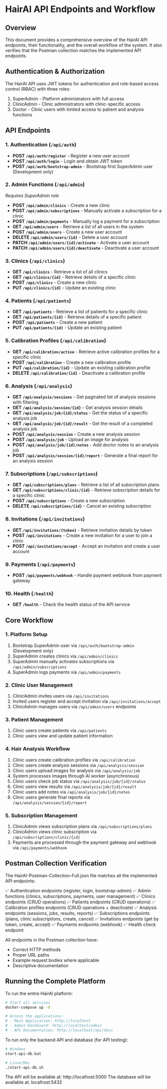 # HairAI API Endpoints and Workflow

## Overview
This document provides a comprehensive overview of the HairAI API endpoints, their functionality, and the overall workflow of the system. It also verifies that the Postman collection matches the implemented API endpoints.

## Authentication & Authorization
The HairAI API uses JWT tokens for authentication and role-based access control (RBAC) with three roles:
1. SuperAdmin - Platform administrators with full access
2. ClinicAdmin - Clinic administrators with clinic-specific access
3. Doctor - Clinic users with limited access to patient and analysis functions

## API Endpoints

### 1. Authentication (`/api/auth`)
- **POST `/api/auth/register`** - Register a new user account
- **POST `/api/auth/login`** - Login and obtain JWT token
- **POST `/api/auth/bootstrap-admin`** - Bootstrap first SuperAdmin user (Development only)

### 2. Admin Functions (`/api/admin`)
*Requires SuperAdmin role*

- **POST `/api/admin/clinics`** - Create a new clinic
- **POST `/api/admin/subscriptions`** - Manually activate a subscription for a clinic
- **POST `/api/admin/payments`** - Manually log a payment for a subscription
- **GET `/api/admin/users`** - Retrieve a list of all users in the system
- **POST `/api/admin/users`** - Create a new user account
- **DELETE `/api/admin/users/{id}`** - Delete a user account
- **PATCH `/api/admin/users/{id}/activate`** - Activate a user account
- **PATCH `/api/admin/users/{id}/deactivate`** - Deactivate a user account

### 3. Clinics (`/api/clinics`)
- **GET `/api/clinics`** - Retrieve a list of all clinics
- **GET `/api/clinics/{id}`** - Retrieve details of a specific clinic
- **POST `/api/clinics`** - Create a new clinic
- **PUT `/api/clinics/{id}`** - Update an existing clinic

### 4. Patients (`/api/patients`)
- **GET `/api/patients`** - Retrieve a list of patients for a specific clinic
- **GET `/api/patients/{id}`** - Retrieve details of a specific patient
- **POST `/api/patients`** - Create a new patient
- **PUT `/api/patients/{id}`** - Update an existing patient

### 5. Calibration Profiles (`/api/calibration`)
- **GET `/api/calibration/active`** - Retrieve active calibration profiles for a specific clinic
- **POST `/api/calibration`** - Create a new calibration profile
- **PUT `/api/calibration/{id}`** - Update an existing calibration profile
- **DELETE `/api/calibration/{id}`** - Deactivate a calibration profile

### 6. Analysis (`/api/analysis`)
- **GET `/api/analysis/sessions`** - Get paginated list of analysis sessions with filtering
- **GET `/api/analysis/session/{id}`** - Get analysis session details
- **GET `/api/analysis/job/{id}/status`** - Get the status of a specific analysis job
- **GET `/api/analysis/job/{id}/result`** - Get the result of a completed analysis job
- **POST `/api/analysis/session`** - Create a new analysis session
- **POST `/api/analysis/job`** - Upload an image for analysis
- **POST `/api/analysis/job/{id}/notes`** - Add doctor notes to an analysis job
- **POST `/api/analysis/session/{id}/report`** - Generate a final report for an analysis session

### 7. Subscriptions (`/api/subscriptions`)
- **GET `/api/subscriptions/plans`** - Retrieve a list of all subscription plans
- **GET `/api/subscriptions/clinic/{id}`** - Retrieve subscription details for a specific clinic
- **POST `/api/subscriptions`** - Create a new subscription
- **DELETE `/api/subscriptions/{id}`** - Cancel an existing subscription

### 8. Invitations (`/api/invitations`)
- **GET `/api/invitations/{token}`** - Retrieve invitation details by token
- **POST `/api/invitations`** - Create a new invitation for a user to join a clinic
- **POST `/api/invitations/accept`** - Accept an invitation and create a user account

### 9. Payments (`/api/payments`)
- **POST `/api/payments/webhook`** - Handle payment webhook from payment gateway

### 10. Health (`/health`)
- **GET `/health`** - Check the health status of the API service

## Core Workflow

### 1. Platform Setup
1. Bootstrap SuperAdmin user via `/api/auth/bootstrap-admin` (Development only)
2. SuperAdmin creates clinics via `/api/admin/clinics`
3. SuperAdmin manually activates subscriptions via `/api/admin/subscriptions`
4. SuperAdmin logs payments via `/api/admin/payments`

### 2. Clinic User Management
1. ClinicAdmin invites users via `/api/invitations`
2. Invited users register and accept invitation via `/api/invitations/accept`
3. ClinicAdmin manages users via `/api/admin/users` endpoints

### 3. Patient Management
1. Clinic users create patients via `/api/patients`
2. Clinic users view and update patient information

### 4. Hair Analysis Workflow
1. Clinic users create calibration profiles via `/api/calibration`
2. Clinic users create analysis sessions via `/api/analysis/session`
3. Clinic users upload images for analysis via `/api/analysis/job`
4. System processes images through AI worker (asynchronous)
5. Clinic users check job status via `/api/analysis/job/{id}/status`
6. Clinic users view results via `/api/analysis/job/{id}/result`
7. Clinic users add notes via `/api/analysis/job/{id}/notes`
8. Clinic users generate final reports via `/api/analysis/session/{id}/report`

### 5. Subscription Management
1. ClinicAdmin views subscription plans via `/api/subscriptions/plans`
2. ClinicAdmin views clinic subscription via `/api/subscriptions/clinic/{id}`
3. Payments are processed through the payment gateway and webhook via `/api/payments/webhook`

## Postman Collection Verification

The HairAI-Postman-Collection-Full.json file matches all the implemented API endpoints:

✅ Authentication endpoints (register, login, bootstrap-admin)
✅ Admin functions (clinics, subscriptions, payments, user management)
✅ Clinics endpoints (CRUD operations)
✅ Patients endpoints (CRUD operations)
✅ Calibration profiles endpoints (CRUD operations + deactivate)
✅ Analysis endpoints (sessions, jobs, results, reports)
✅ Subscriptions endpoints (plans, clinic subscriptions, create, cancel)
✅ Invitations endpoints (get by token, create, accept)
✅ Payments endpoints (webhook)
✅ Health check endpoint

All endpoints in the Postman collection have:
- Correct HTTP methods
- Proper URL paths
- Example request bodies where applicable
- Descriptive documentation

## Running the Complete Platform

To run the entire HairAI platform:

```bash
# Start all services
docker-compose up -d

# Access the applications:
# - Main Application: http://localhost
# - Admin Dashboard: http://localhost/admin
# - API Documentation: http://localhost/api/docs
```

To run only the backend API and database (for API testing):

```bash
# Windows
start-api-db.bat

# Linux/Mac
./start-api-db.sh
```

The API will be available at: http://localhost:5000
The database will be available at: localhost:5432